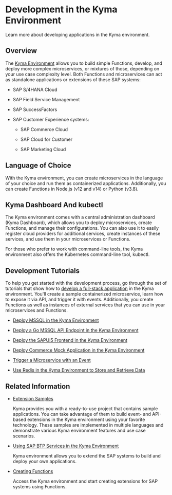 <!-- loio606ec610ee4746c09d5d2bef5a85a124 -->

# Development in the Kyma Environment

Learn more about developing applications in the Kyma environment.



<a name="loio606ec610ee4746c09d5d2bef5a85a124__section_ygx_pgb_g4b"/>

## Overview

The [Kyma Environment](../10-concepts/kyma-environment-468c2f3.md#loio468c2f3c3ca24c2c8497ef9f83154c44) allows you to build simple Functions, develop, and deploy more complex microservices, or mixtures of those, depending on your use case complexity level. Both Functions and microservices can act as standalone applications or extensions of these SAP systems:

-   SAP S/4HANA Cloud

-   SAP Field Service Management

-   SAP SuccessFactors
-   SAP Customer Experience systems:

    -   SAP Commerce Cloud

    -   SAP Cloud for Customer

    -   SAP Marketing Cloud





<a name="loio606ec610ee4746c09d5d2bef5a85a124__section_och_bhb_g4b"/>

## Language of Choice

With the Kyma environment, you can create microservices in the language of your choice and run them as containerized applications. Additionally, you can create Functions in Node.js \(v12 and v14\) or Python \(v3.8\).



<a name="loio606ec610ee4746c09d5d2bef5a85a124__section_q5j_fhb_g4b"/>

## Kyma Dashboard And kubectl

The Kyma environment comes with a central administration dashboard \(Kyma Dashboard\), which allows you to deploy microservices, create Functions, and manage their configurations. You can also use it to easily register cloud providers for additional services, create instances of these services, and use them in your microservices or Functions.

For those who prefer to work with command-line tools, the Kyma environment also offers the Kubernetes command-line tool, kubectl.



<a name="loio606ec610ee4746c09d5d2bef5a85a124__section_bwt_jhb_g4b"/>

## Development Tutorials

To help you get started with the development process, go through the set of tutorials that show how to [develop a full-stack application](https://developers.sap.com/mission.cp-kyma-full-stack.html) in the Kyma environment. You'll create a sample containerized microservice, learn how to expose it via API, and trigger it with events. Additionally, you create Functions as well as instances of external services that you can use in your microservices and Functions.

-   [Deploy MSSQL in the Kyma Environment](https://developers.sap.com/tutorials/cp-kyma-mssql-deployment.html)

-   [Deploy a Go MSSQL API Endpoint in the Kyma Environment](https://developers.sap.com/tutorials/cp-kyma-api-mssql-golang.html)

-   [Deploy the SAPUI5 Frontend in the Kyma Environment](https://developers.sap.com/tutorials/cp-kyma-frontend-ui5-mssql.html)

-   [Deploy Commerce Mock Application in the Kyma Environment](https://developers.sap.com/tutorials/cp-kyma-mocks.html)

-   [Trigger a Microservice with an Event](https://developers.sap.com/tutorials/cp-kyma-microservice-trigger.html)

-   [Use Redis in the Kyma Environment to Store and Retrieve Data](https://developers.sap.com/tutorials/cp-kyma-redis-function.html)




<a name="loio606ec610ee4746c09d5d2bef5a85a124__section_rxn_1jb_g4b"/>

## Related Information



-   [Extension Samples](https://github.com/SAP-samples/kyma-runtime-extension-samples)

    Kyma provides you with a ready-to-use project that contains sample applications. You can take advantage of them to build event- and API-based extensions in the Kyma environment using your favorite technology. These samples are implemented in multiple languages and demonstrate various Kyma environment features and use case scenarios.

-   [Using SAP BTP Services in the Kyma Environment](using-sap-btp-services-in-the-kyma-environment-ea4dd81.md)

    Kyma environment allows you to extend the SAP systems to build and deploy your own applications.

-   [Creating Functions](creating-functions-fe4ba5b.md)

    Access the Kyma environment and start creating extensions for SAP systems using Functions.


